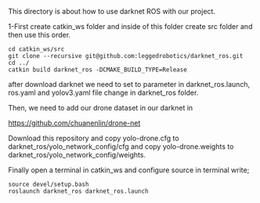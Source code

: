 This directory is about how to use darknet ROS with our project.

1-First create catkin_ws folder and inside of this folder create src folder and then use this order.

```
cd catkin_ws/src
git clone --recursive git@github.com:leggedrobotics/darknet_ros.git
cd ../
catkin build darknet_ros -DCMAKE_BUILD_TYPE=Release
```

after download darknet we need to set to parameter in darknet_ros.launch, ros.yaml and yolov3.yaml file change in darknet_ros folder.

Then, we need to add our drone dataset in our darknet in 

https://github.com/chuanenlin/drone-net

Download this repository and copy yolo-drone.cfg to darknet_ros/yolo_network_config/cfg
and copy yolo-drone.weights to darknet_ros/yolo_network_config/weights.

Finally open a terminal in catkin_ws and configure source in terminal write;
```
source devel/setup.bash
roslaunch darknet_ros darknet_ros.launch
```

